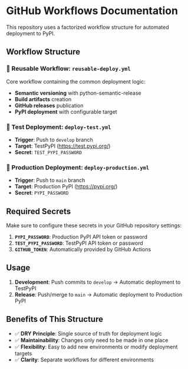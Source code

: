 # GitHub Workflows Documentation

This repository uses a factorized workflow structure for automated deployment to PyPI.

## Workflow Structure

### 🔄 Reusable Workflow: `reusable-deploy.yml`
Core workflow containing the common deployment logic:
- **Semantic versioning** with python-semantic-release
- **Build artifacts** creation
- **GitHub releases** publication
- **PyPI deployment** with configurable target

### 🧪 Test Deployment: `deploy-test.yml`
- **Trigger**: Push to `develop` branch
- **Target**: TestPyPI (https://test.pypi.org/)
- **Secret**: `TEST_PYPI_PASSWORD`

### 🚀 Production Deployment: `deploy-production.yml`
- **Trigger**: Push to `main` branch
- **Target**: Production PyPI (https://pypi.org/)
- **Secret**: `PYPI_PASSWORD`

## Required Secrets

Make sure to configure these secrets in your GitHub repository settings:

1. **`PYPI_PASSWORD`**: Production PyPI API token or password
2. **`TEST_PYPI_PASSWORD`**: TestPyPI API token or password
3. **`GITHUB_TOKEN`**: Automatically provided by GitHub Actions

## Usage

1. **Development**: Push commits to `develop` → Automatic deployment to TestPyPI
2. **Release**: Push/merge to `main` → Automatic deployment to Production PyPI

## Benefits of This Structure

- ✅ **DRY Principle**: Single source of truth for deployment logic
- ✅ **Maintainability**: Changes only need to be made in one place
- ✅ **Flexibility**: Easy to add new environments or modify deployment targets
- ✅ **Clarity**: Separate workflows for different environments 